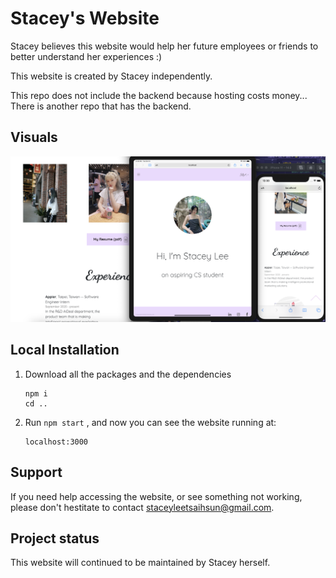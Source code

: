 # Stacey's Website

Stacey believes this website would help her future employees or friends to better understand her experiences :)

This website is created by Stacey independently.

This repo does not include the backend because hosting costs money... There is another repo that has the backend. 

## Visuals

![ App snapsot ](snapshots/cross-device-testing.png) 

## Local Installation

1. Download all the packages and the dependencies

    ```
    npm i
    cd ..
    ```

2. Run ```npm start``` , and now you can see the website running at: 

    ```
    localhost:3000
    ```


## Support

If you need help accessing the website, or see something not working, please don't hestitate to contact [staceyleetsaihsun@gmail.com](mailto:staceyleetsaihsun@gmail.com).

## Project status

This website will continued to be maintained by Stacey herself. 

